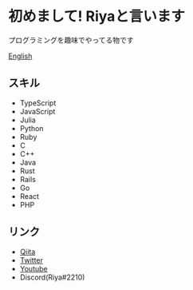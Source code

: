 # 初めまして! Riyaと言います

プログラミングを趣味でやってる物です

[English](./README-en.md)

## スキル

+ TypeScript
+ JavaScript
+ Julia
+ Python
+ Ruby
+ C
+ C++
+ Java
+ Rust
+ Rails
+ Go
+ React
+ PHP

## リンク

+ [Qiita](https://qiita.com/riya81)
+ [Twitter](https://twitter.com/manyuta06)
+ [Youtube](https://www.youtube.com/channel/UCzMNGxxy0m33xG0dJNtRL1g)
+ Discord(Riya#2210)
